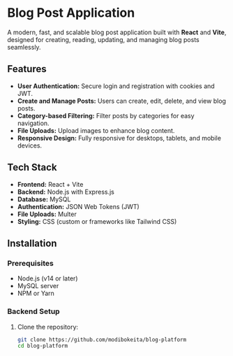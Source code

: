 
# Blog Post Application  

A modern, fast, and scalable blog post application built with **React** and **Vite**, designed for creating, reading, updating, and managing blog posts seamlessly.  

## Features  
- **User Authentication:** Secure login and registration with cookies and JWT.  
- **Create and Manage Posts:** Users can create, edit, delete, and view blog posts.  
- **Category-based Filtering:** Filter posts by categories for easy navigation.  
- **File Uploads:** Upload images to enhance blog content.  
- **Responsive Design:** Fully responsive for desktops, tablets, and mobile devices.  

## Tech Stack  
- **Frontend:** React + Vite  
- **Backend:** Node.js with Express.js  
- **Database:** MySQL  
- **Authentication:** JSON Web Tokens (JWT)  
- **File Uploads:** Multer  
- **Styling:** CSS (custom or frameworks like Tailwind CSS)  

## Installation  

### Prerequisites  
- Node.js (v14 or later)  
- MySQL server  
- NPM or Yarn  

### Backend Setup  
1. Clone the repository:  
   ```bash  
   git clone https://github.com/modibokeita/blog-platform 
   cd blog-platform   
